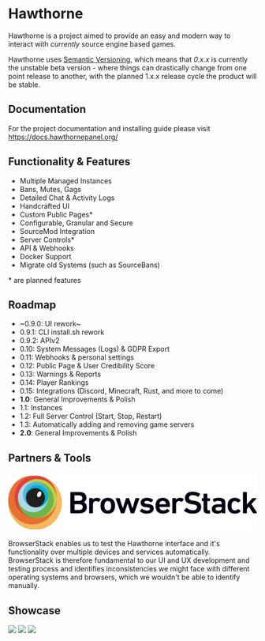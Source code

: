 # Hawthorne

Hawthorne is a project aimed to provide an easy and modern way to interact with _currently_ source engine based games.

Hawthorne uses [Semantic Versioning][1], which means that _0.x.x_ is currently the unstable beta version - where things can drastically change from one point release to another, with the planned 1.x.x release cycle the product will be stable.

## Documentation
For the project documentation and installing guide please visit https://docs.hawthornepanel.org/

## Functionality & Features

* Multiple Managed Instances
* Bans, Mutes, Gags
* Detailed Chat & Activity Logs
* Handcrafted UI
* Custom Public Pages\*
* Configurable, Granular and Secure
* SourceMod Integration
* Server Controls\*
* API & Webhooks
* Docker Support
* Migrate old Systems (such as SourceBans)

\* are planned features

## Roadmap

* ~0.9.0: UI rework~
* 0.9.1: CLI install.sh rework
* 0.9.2: APIv2
* 0.10: System Messages (Logs) & GDPR Export
* 0.11: Webhooks & personal settings
* 0.12: Public Page & User Credibility Score
* 0.13: Warnings & Reports
* 0.14: Player Rankings
* 0.15: Integrations (Discord, Minecraft, Rust, and more to come)
* **1.0**: General Improvements & Polish
* 1.1: Instances
* 1.2: Full Server Control (Start, Stop, Restart)
* 1.3: Automatically adding and removing game servers
* **2.0**: General Improvements & Polish


## Partners & Tools

### [![](docs/_media/browserstack.png)](https://www.browserstack.com)
BrowserStack enables us to test the Hawthorne interface and it's functionality over multiple devices and services automatically. BrowserStack is therefore fundamental to our UI and UX development and testing process and identifies inconsistencies we might face with different operating systems and browsers, which we wouldn't be able to identify manually.


## Showcase
![][image-1]
![][image-2]
![][image-3]

[1]:  https://semver.org/

[image-1]:  docs/_media/1.png
[image-2]:  docs/_media/7.png
[image-3]:  docs/_media/5.png
